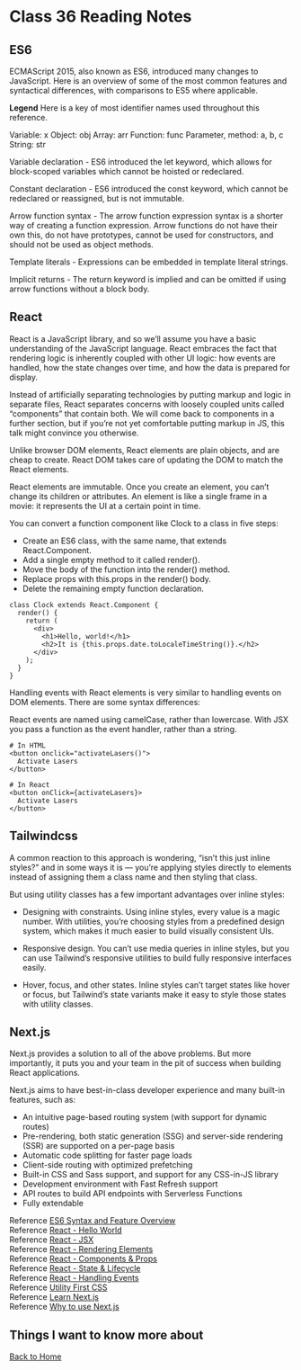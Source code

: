 # Class 36 Reading Notes

## ES6

ECMAScript 2015, also known as ES6, introduced many changes to JavaScript. Here is an overview of some of the most common features and syntactical differences, with comparisons to ES5 where applicable.

**Legend**
Here is a key of most identifier names used throughout this reference.

Variable: x
Object: obj
Array: arr
Function: func
Parameter, method: a, b, c
String: str


Variable declaration - ES6 introduced the let keyword, which allows for block-scoped variables which cannot be hoisted or redeclared.

Constant declaration - ES6 introduced the const keyword, which cannot be redeclared or reassigned, but is not immutable.

Arrow function syntax - The arrow function expression syntax is a shorter way of creating a function expression. Arrow functions do not have their own this, do not have prototypes, cannot be used for constructors, and should not be used as object methods.

Template literals - Expressions can be embedded in template literal strings.

Implicit returns - The return keyword is implied and can be omitted if using arrow functions without a block body.

## React

React is a JavaScript library, and so we’ll assume you have a basic understanding of the JavaScript language. React embraces the fact that rendering logic is inherently coupled with other UI logic: how events are handled, how the state changes over time, and how the data is prepared for display.

Instead of artificially separating technologies by putting markup and logic in separate files, React separates concerns with loosely coupled units called “components” that contain both. We will come back to components in a further section, but if you’re not yet comfortable putting markup in JS, this talk might convince you otherwise.

Unlike browser DOM elements, React elements are plain objects, and are cheap to create. React DOM takes care of updating the DOM to match the React elements.

React elements are immutable. Once you create an element, you can’t change its children or attributes. An element is like a single frame in a movie: it represents the UI at a certain point in time.

You can convert a function component like Clock to a class in five steps:

- Create an ES6 class, with the same name, that extends React.Component.
- Add a single empty method to it called render().
- Move the body of the function into the render() method.
- Replace props with this.props in the render() body.
- Delete the remaining empty function declaration.

```
class Clock extends React.Component {
  render() {
    return (
      <div>
        <h1>Hello, world!</h1>
        <h2>It is {this.props.date.toLocaleTimeString()}.</h2>
      </div>
    );
  }
}
```

Handling events with React elements is very similar to handling events on DOM elements. There are some syntax differences:

React events are named using camelCase, rather than lowercase.
With JSX you pass a function as the event handler, rather than a string.

```
# In HTML
<button onclick="activateLasers()">
  Activate Lasers
</button>

# In React
<button onClick={activateLasers}>
  Activate Lasers
</button>

```

## Tailwindcss

A common reaction to this approach is wondering, “isn’t this just inline styles?” and in some ways it is — you’re applying styles directly to elements instead of assigning them a class name and then styling that class.

But using utility classes has a few important advantages over inline styles:

- Designing with constraints. Using inline styles, every value is a magic number. With utilities, you’re choosing styles from a predefined design system, which makes it much easier to build visually consistent UIs.

- Responsive design. You can’t use media queries in inline styles, but you can use Tailwind’s responsive utilities to build fully responsive interfaces easily.

- Hover, focus, and other states. Inline styles can’t target states like hover or focus, but Tailwind’s state variants make it easy to style those states with utility classes.

## Next.js

Next.js provides a solution to all of the above problems. But more importantly, it puts you and your team in the pit of success when building React applications.

Next.js aims to have best-in-class developer experience and many built-in features, such as:

- An intuitive page-based routing system (with support for dynamic routes)
- Pre-rendering, both static generation (SSG) and server-side rendering (SSR) are supported on a per-page basis
- Automatic code splitting for faster page loads
- Client-side routing with optimized prefetching
- Built-in CSS and Sass support, and support for any CSS-in-JS library
- Development environment with Fast Refresh support
- API routes to build API endpoints with Serverless Functions
- Fully extendable

Reference [ES6 Syntax and Feature Overview](https://www.taniarascia.com/es6-syntax-and-feature-overview/)  
Reference [React - Hello World](https://reactjs.org/docs/hello-world.html)  
Reference [React - JSX](https://reactjs.org/docs/introducing-jsx.html)  
Reference [React - Rendering Elements](https://reactjs.org/docs/rendering-elements.html)  
Reference [React - Components & Props](https://reactjs.org/docs/components-and-props.html)  
Reference [React - State & Lifecycle](https://reactjs.org/docs/state-and-lifecycle.html)  
Reference [React - Handling Events](https://reactjs.org/docs/handling-events.html)  
Reference [Utility First CSS](https://tailwindcss.com/docs/utility-first)  
Reference [Learn Next.js](https://nextjs.org/learn/basics/create-nextjs-app)  
Reference [Why to use Next.js](https://www.youtube.com/watch?v=rtgbaKBhdkk&ab_channel=LeeRobinson)  

## Things I want to know more about

[Back to Home](../../README.md)
